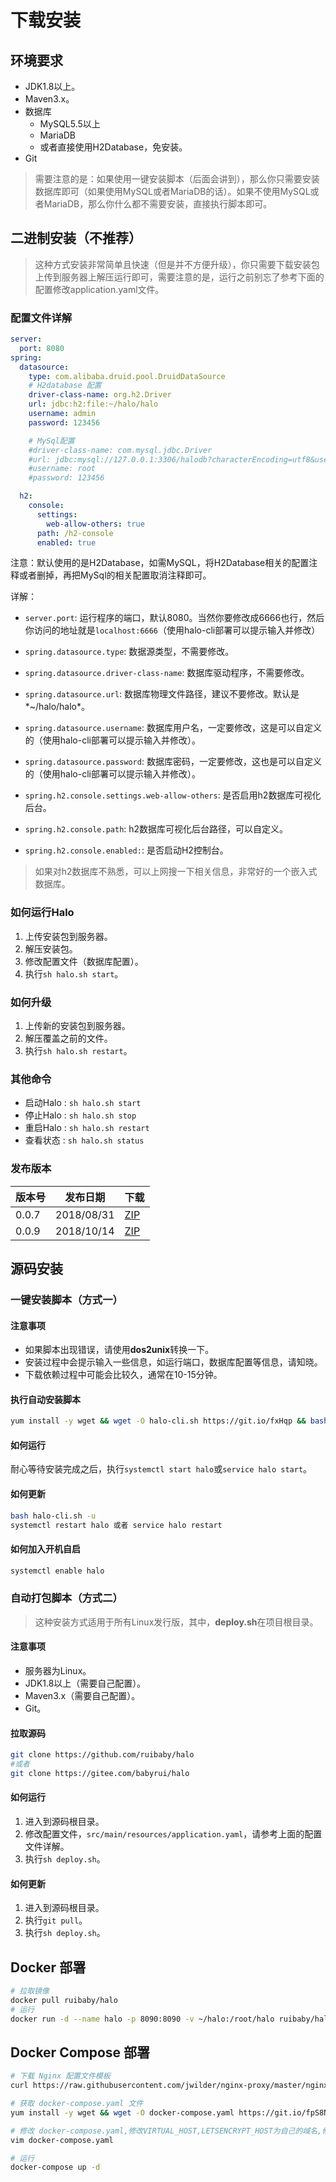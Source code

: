 # 下载安装

## 环境要求

- JDK1.8以上。
- Maven3.x。
- 数据库
	- MySQL5.5以上
	- MariaDB
	- 或者直接使用H2Database，免安装。
- Git

> 需要注意的是：如果使用一键安装脚本（后面会讲到），那么你只需要安装数据库即可（如果使用MySQL或者MariaDB的话）。如果不使用MySQL或者MariaDB，那么你什么都不需要安装，直接执行脚本即可。

## 二进制安装（不推荐）

> 这种方式安装非常简单且快速（但是并不方便升级），你只需要下载安装包上传到服务器上解压运行即可，需要注意的是，运行之前别忘了参考下面的配置修改application.yaml文件。

### 配置文件详解

```yaml
server:
  port: 8080
spring:
  datasource:
    type: com.alibaba.druid.pool.DruidDataSource
    # H2database 配置
    driver-class-name: org.h2.Driver
    url: jdbc:h2:file:~/halo/halo
    username: admin
    password: 123456

    # MySql配置
    #driver-class-name: com.mysql.jdbc.Driver
    #url: jdbc:mysql://127.0.0.1:3306/halodb?characterEncoding=utf8&useSSL=false
    #username: root
    #password: 123456

  h2:
    console:
      settings:
        web-allow-others: true
      path: /h2-console
      enabled: true
```

注意：默认使用的是H2Database，如需MySQL，将H2Database相关的配置注释或者删掉，再把MySql的相关配置取消注释即可。

详解：

- `server.port`: 运行程序的端口，默认8080。当然你要修改成6666也行，然后你访问的地址就是`localhost:6666`（使用halo-cli部署可以提示输入并修改）

- `spring.datasource.type`: 数据源类型，不需要修改。

- `spring.datasource.driver-class-name`: 数据库驱动程序，不需要修改。

- `spring.datasource.url`: 数据库物理文件路径，建议不要修改。默认是*~/halo/halo*。

- `spring.datasource.username`: 数据库用户名，一定要修改，这是可以自定义的（使用halo-cli部署可以提示输入并修改）。

- `spring.datasource.password`: 数据库密码，一定要修改，这也是可以自定义的（使用halo-cli部署可以提示输入并修改）。

- `spring.h2.console.settings.web-allow-others`: 是否启用h2数据库可视化后台。

- `spring.h2.console.path`: h2数据库可视化后台路径，可以自定义。

- `spring.h2.console.enabled:`: 是否启动H2控制台。

> 如果对h2数据库不熟悉，可以上网搜一下相关信息，非常好的一个嵌入式数据库。

### 如何运行Halo

1. 上传安装包到服务器。
2. 解压安装包。
3. 修改配置文件（数据库配置）。
4. 执行`sh halo.sh start`。

### 如何升级

1. 上传新的安装包到服务器。
2. 解压覆盖之前的文件。
3. 执行`sh halo.sh restart`。

### 其他命令

- 启动Halo : `sh halo.sh start`
- 停止Halo : `sh halo.sh stop`
- 重启Halo : `sh halo.sh restart`
- 查看状态 : `sh halo.sh status`

### 发布版本

版本号 | 发布日期 | 下载
------- | ------- | -------
0.0.7 | 2018/08/31 | [ZIP](http://static.ryanc.cc/halo/releases/halo-0.0.7.zip)
0.0.9 | 2018/10/14 | [ZIP](http://static.ryanc.cc/halo/releases/halo-0.0.9.zip) 

## 源码安装

### 一键安装脚本（方式一）

#### 注意事项

- 如果脚本出现错误，请使用**dos2unix**转换一下。
- 安装过程中会提示输入一些信息，如运行端口，数据库配置等信息，请知晓。
- 下载依赖过程中可能会比较久，通常在10-15分钟。

#### 执行自动安装脚本

```bash
yum install -y wget && wget -O halo-cli.sh https://git.io/fxHqp && bash halo-cli.sh -i
```

#### 如何运行

耐心等待安装完成之后，执行`systemctl start halo`或`service halo start`。

#### 如何更新

```bash
bash halo-cli.sh -u
systemctl restart halo 或者 service halo restart
```

#### 如何加入开机自启

```bash
systemctl enable halo
```

### 自动打包脚本（方式二）

> 这种安装方式适用于所有Linux发行版，其中，**deploy.sh**在项目根目录。

#### 注意事项

- 服务器为Linux。
- JDK1.8以上（需要自己配置）。
- Maven3.x（需要自己配置）。
- Git。

#### 拉取源码

```bash
git clone https://github.com/ruibaby/halo
#或者
git clone https://gitee.com/babyrui/halo
```

#### 如何运行

1. 进入到源码根目录。
2. 修改配置文件，`src/main/resources/application.yaml`，请参考上面的配置文件详解。
3. 执行`sh deploy.sh`。

#### 如何更新

1. 进入到源码根目录。
2. 执行`git pull`。
3. 执行`sh deploy.sh`。

## Docker 部署

```bash
# 拉取镜像
docker pull ruibaby/halo
# 运行
docker run -d --name halo -p 8090:8090 -v ~/halo:/root/halo ruibaby/halo
```
## Docker Compose 部署

```bash
# 下载 Nginx 配置文件模板
curl https://raw.githubusercontent.com/jwilder/nginx-proxy/master/nginx.tmpl > /etc/nginx/nginx.tmpl

# 获取 docker-compose.yaml 文件
yum install -y wget && wget -O docker-compose.yaml https://git.io/fpS8N

# 修改 docker-compose.yaml,修改VIRTUAL_HOST,LETSENCRYPT_HOST为自己的域名,修改LETSENCRYPT_EMAIL为自己的邮箱。
vim docker-compose.yaml

# 运行
docker-compose up -d
```

